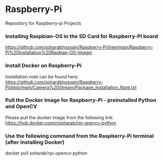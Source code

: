 # Raspberry-Pi
Repository for Raspberry-pi Projects


### Installing Raspbian-OS in the SD Card for Raspberry-Pi board
https://github.com/soharabhossain/Raspberry-Pi/tree/main/Raspberry-Pi%20Installation%20Rasbian-OS-Imager


### Install Docker on Raspberry-Pi
Installation note can be found here:
https://github.com/soharabhossain/Raspberry-Pi/blob/main/Camera%20Stream/Package_Installation_Note.txt


### Pull the Docker Image for Raspberry-Pi - preinstalled Python and OpenCV
Please pull the docker image from the following link:
https://hub.docker.com/r/soharab/rpi-opencv-python


### Use the following command from the Raspberry-Pi terminal (after installing Docker)
docker pull soharab/rpi-opencv-python


